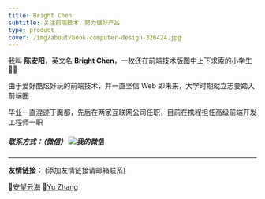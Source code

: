 ```yaml
---
title: Bright Chen
subtitle: 关注前端技术，努力做好产品
type: product
cover: /img/about/book-computer-design-326424.jpg
---
```


我叫 **陈安阳**，英文名 **Bright Chen**，一枚还在前端技术版图中上下求索的小学生‍ 👨‍💻


由于爱好酷炫好玩的前端技术，并一直坚信 Web 即未来，大学时期就立志要踏入前端圈

毕业一直混迹于魔都，先后在两家互联网公司任职，目前在携程担任高级前端开发工程师一职


##### 联系方式：（微信） ![我的微信](https://ftp.bmp.ovh/imgs/2019/11/6f097e5994c4a098.jpg) 



-------

**友情链接：** (添加友情链接请邮箱联系)

🔗[安望云海](http://w3cay.com/) 🔗[Yu Zhang](http://zy2071.com/#/) 
